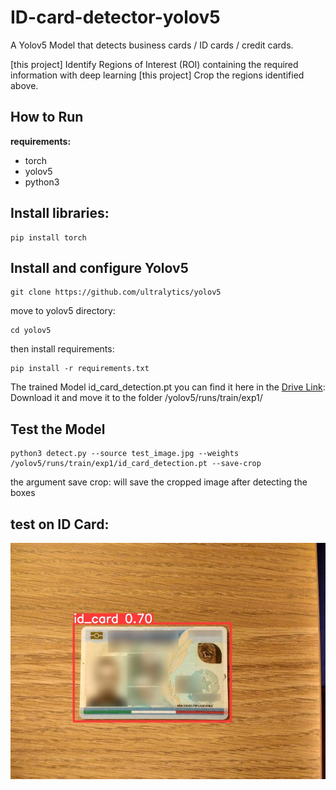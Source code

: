 # ID-card-detector-yolov5
A Yolov5 Model that detects business cards / ID cards / credit cards.

[this project] Identify Regions of Interest (ROI) containing the required information with deep learning
[this project] Crop the regions identified above.

## How to Run

**requirements:** 

- torch
- yolov5
- python3

## Install libraries:


```
pip install torch
```

## Install and configure Yolov5

```
git clone https://github.com/ultralytics/yolov5
```
move to yolov5 directory:

```
cd yolov5
```
then install requirements:

```
pip install -r requirements.txt
```

The trained Model id_card_detection.pt you can find it here in the [Drive Link](https://drive.google.com/file/d/1eYNV2pig0dO77F_52emdbaZjqRr0vyBM/view?usp=sharing):
Download it and move it to the folder  /yolov5/runs/train/exp1/

## Test the Model

```
python3 detect.py --source test_image.jpg --weights /yolov5/runs/train/exp1/id_card_detection.pt --save-crop
```
the argument save crop: will save the cropped image after detecting the boxes

## test on ID Card:
![alt text](images/7f2250ab-83a2-4930-86e3-859efc7a251c.jpg)

